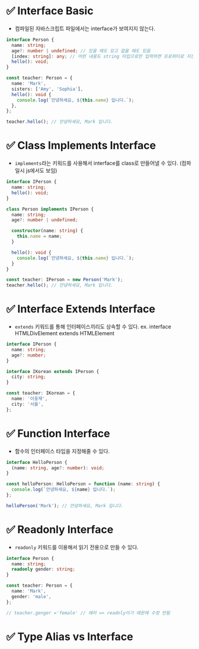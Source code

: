 # ✅ Interface Basic
* 컴파일된 자바스크립트 파일에서는 interface가 보여지지 않는다.
```ts
interface Person {
  name: string;
  age?: number | undefined; // 있을 때도 있고 없을 때도 있음
  [index: string]: any; // 어떤 내용도 string 타입으로만 입력하면 프로퍼티로 지정됨 ex. teacher['brothers'] = 'Alex'
  hello(): void;
}

const teacher: Person = {
  name: 'Mark',
  sisters: ['Amy', 'Sophia'],
  hello(): void {
    console.log(`안녕하세요, ${this.name} 입니다.`);
  },
};

teacher.hello(); // 안녕하세요, Mark 입니다.
```

# ✅ Class Implements Interface
* `implements`라는 키워드를 사용해서 interface를 class로 만들어낼 수 있다. (컴파일시 js에서도 보임)
```ts
interface IPerson {
  name: string;
  hello(): void;
}

class Person implements IPerson {
  name: string;
  age?: number | undefined;

  constructor(name: string) {
    this.name = name;
  }

  hello(): void {
    console.log(`안녕하세요, ${this.name} 입니다.`);
  }
}

const teacher: IPerson = new Person('Mark');
teacher.hello(); // 안녕하세요, Mark 입니다.
```

# ✅ Interface Extends Interface
* `extends` 키워드를 통해 인터페이스끼리도 상속할 수 있다. ex. interface HTMLDivElement extends HTMLElement
```ts
interface IPerson {
  name: string;
  age?: number;
}

interface IKorean extends IPerson {
  city: string;
}

const teacher: IKorean = {
  name: '이웅재',
  city: '서울',
};
```

# ✅ Function Interface
* 함수의 인터페이스 타입을 지정해줄 수 있다.
```ts
interface HelloPerson {
  (name: string, age?: number): void;
}

const helloPerson: HelloPerson = function (name: string) {
  console.log(`안녕하세요, ${name} 입니다.`);
};

helloPerson('Mark'); // 안녕하세요, Mark 입니다.
```

# ✅ Readonly Interface
* `readonly` 키워드를 이용해서 읽기 전용으로 만들 수 있다.
```ts
interface Person {
  name: string;
  readonly gender: string;
}

const teacher: Person = {
  name: 'Mark',
  gender: 'male',
};

// teacher.genger ='female' // 에러 => readnly이기 때문에 수정 안됨
```

# ✅ Type Alias vs Interface
